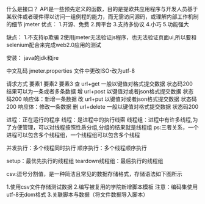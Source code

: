 什么是接口？
API是一些预先定义的函数，目的是提欧共应用程序与开发人员基于某软件或者硬件得以访问一组例程的能力，而无需访问源码，或理解内部工作机制的细节
jmeter
优点：
1.开源、免费
2.跨平台
3.支持多协议
4.小巧
5.功能强大

缺点：
1.不支持ip欺骗
2使用jmeter无法验证js程序，也无法验证页面ui,所以要和selenium配合来完成web2.0应用的测试

安装：
java的jdk和jre

中文乱码
jmeter.properties 文件中更改ISO-改为utf-8


请求方式    要素1                要素2                   要素3
查       url+get          一般以键值对格式提交数据       状态码200 结果可以为一条或者多条数据
增       url+post         以键值对或者json格式提交数据   状态码200 响应体：新增一条数据
改       url+put          以键值对或者json格式提交数据   状态码200 响应体：修改一条数据
删       url+delete       一般以键值对格式提交数据       状态码200

进程：正在运行的程序
线程：是进程中的执行线索
线程组：进程中有许多线程,为了方便管理，可以对线程按照性质分组,分组的结果就是线程组
ps:三者关系，一个进程可以包含多个线程组，一个线程组可以包含多个线程

并发执行：多个线程同时执行
顺序执行：多个线程顺序执行

setup：最优先执行的线程组
teardown线程组：最后执行的线程组

csv:逗号分割值，是一种简洁且常见的数据存储格式，存储语法如下图所示

1.使用csv文件存储测试数据
2.编写被复用的学院新增脚本模板
注意：编码集使用utf-8无dom格式
3.关联脚本与数据（将文件数据导入脚本）
